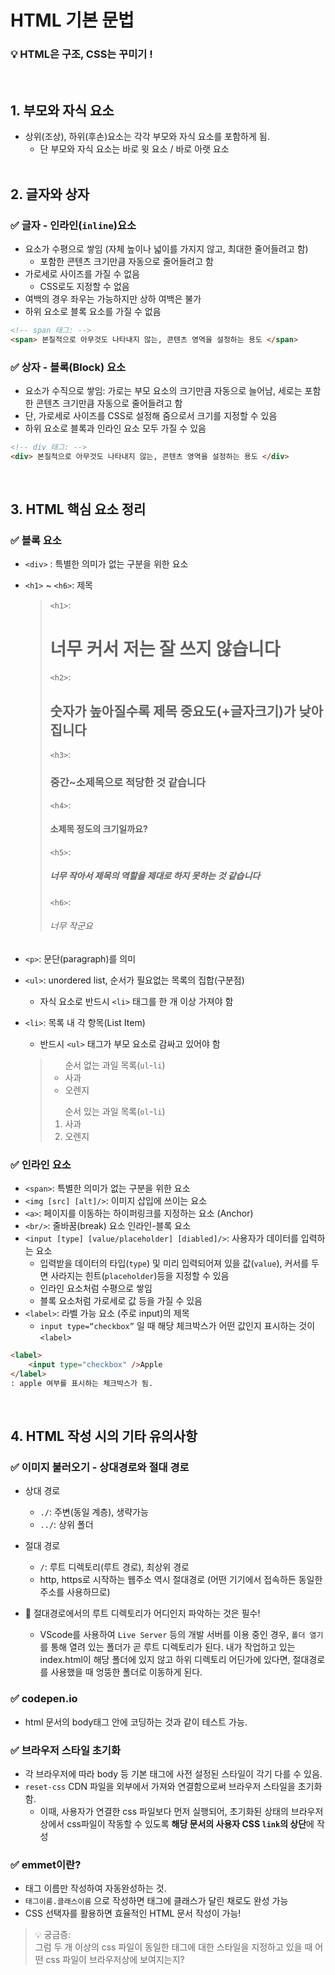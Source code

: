 # HTML 기본 문법

### 💡 HTML은 구조, CSS는 꾸미기 !
<br/>


## 1. 부모와 자식 요소

- 상위(조상), 하위(후손)요소는 각각 부모와 자식 요소를 포함하게 됨. 
    - 단 부모와 자식 요소는 바로 윗 요소 / 바로 아랫 요소
<br/><br/>

## 2. 글자와 상자
### ✅ 글자 - 인라인(`inline`)요소
- 요소가 수평으로 쌓임 (자체 높이나 넓이를 가지지 않고, 최대한 줄어들려고 함)  
    - 포함한 콘텐츠 크기만큼 자동으로 줄어들려고 함
- 가로세로 사이즈를 가질 수 없음
    - CSS로도 지정할 수 없음
- 여백의 경우 좌우는 가능하지만 상하 여백은 불가
- 하위 요소로 블록 요소를 가질 수 없음
```html
<!-- span 태그: -->
<span> 본질적으로 아무것도 나타내지 않는, 콘텐츠 영역을 설정하는 용도 </span>
``` 


### ✅ 상자 - 블록(Block) 요소
- 요소가 수직으로 쌓임: 가로는 부모 요소의 크기만큼 자동으로 늘어남, 세로는 포함한 콘텐츠 크기만큼 자동으로 줄어들려고 함
- 단, 가로세로 사이즈를 CSS로 설정해 줌으로서 크기를 지정할 수 있음
- 하위 요소로 블록과 인라인 요소 모두 가질 수 있음
```html
<!-- div 태그: -->
<div> 본질적으로 아무것도 나타내지 않는, 콘텐츠 영역을 설정하는 용도 </div>
```
<br/>

## 3. HTML 핵심 요소 정리
### ✅ 블록 요소
* `<div>` : 특별한 의미가 없는 구분을 위한 요소
* `<h1>` ~ `<h6>`: 제목 <br/>

    > `<h1>`: <h1> 너무 커서 저는 잘 쓰지 않습니다 </h1>
    `<h2>`: <h2> 숫자가 높아질수록 제목 중요도(+글자크기)가 낮아집니다 </h2>
    `<h3>`: <h3> 중간~소제목으로 적당한 것 같습니다 </h3>
    `<h4>`: <h4> 소제목 정도의 크기일까요? </h4>
    `<h5>`: <h5> 너무 작아서 제목의 역할을 제대로 하지 못하는 것 같습니다 </h5>
    `<h6>`: <h6> 너무 작군요 </h6>
* `<p>`: 문단(paragraph)를 의미
* `<ul>`: unordered list, 순서가 필요없는 목록의 집합(구분점) 
    * 자식 요소로 반드시 `<li>` 태그를 한 개 이상 가져야 함
* `<li>`: 목록 내 각 항목(List Item)
    * 반드시 `<ul>` 태그가 부모 요소로 감싸고 있어야 함 <br/>
    
    > <ul> 순서 없는 과일 목록(<code>ul</code>-<code>li</code>) <li>사과</li> <li>오렌지</li> </ul>
    > <ol> 순서 있는 과일 목록(<code>ol</code>-<code>li</code>) <li>사과</li> <li>오렌지</li> </ol>


### ✅ 인라인 요소
* `<span>`: 특별한 의미가 없는 구분을 위한 요소
* `<img [src] [alt]/>`: 이미지 삽입에 쓰이는 요소
* `<a>`: 페이지를 이동하는 하이퍼링크를 지정하는 요소 (Anchor)
* `<br/>`: 줄바꿈(break) 요소
인라인-블록 요소
* `<input [type] [value/placeholder] [diabled]/>`: 사용자가 데이터를 입력하는 요소
    * 입력받을 데이터의 타입(`type`) 및 미리 입력되어져 있을 값(`value`), 커서를 두면 사라지는 힌트(`placeholder`)등을 지정할 수 있음
    * 인라인 요소처럼 수평으로 쌓임
    * 블록 요소처럼 가로세로 값 등을 가질 수 있음
* `<label>`: 라벨 가능 요소 (주로 input)의 제목
    * `input type=“checkbox”` 일 때 해당 체크박스가 어떤 값인지 표시하는 것이 `<label>` <br/>
    
```html
<label>
    <input type="checkbox" />Apple
</label>
: apple 여부를 표시하는 체크박스가 됨.
```
<br/>

## 4. HTML 작성 시의 기타 유의사항
### ✅ 이미지 불러오기 - 상대경로와 절대 경로

- 상대 경로
    - `./`: 주변(동일 계층), 생략가능
    - `../`: 상위 폴더

- 절대 경로
    - `/`: 루트 디렉토리(루트 경로), 최상위 경로
    - http, https로 시작하는 웹주소 역시 절대경로 (어떤 기기에서 접속하든 동일한 주소를 사용하므로)
- 📌 절대경로에서의 루트 디렉토리가 어디인지 파악하는 것은 필수!
    - VScode를 사용하여 `Live Server` 등의 개발 서버를 이용 중인 경우, `폴더 열기`를 통해 열려 있는 폴더가 곧 루트 디렉토리가 된다. 내가 작업하고 있는 index.html이 해당 폴더에 있지 않고 하위 디렉토리 어딘가에 있다면, 절대경로를 사용했을 때 엉뚱한 폴더로 이동하게 된다.


### ✅ codepen.io
- html 문서의 body태그 안에 코딩하는 것과 같이 테스트 가능.


### ✅ 브라우저 스타일 초기화
- 각 브라우저에 따라 body 등 기본 태그에 사전 설정된 스타일이 각기 다를 수 있음.
- `reset-css` CDN 파일을 외부에서 가져와 연결함으로써 브라우저 스타일을 초기화함. 
    - 이때, 사용자가 연결한 css 파일보다 먼저 실행되어, 초기화된 상태의 브라우저 상에서 css파일이 작동할 수 있도록 **해당 문서의 사용자 CSS `link`의 상단**에 작성


### ✅ emmet이란?
- 태그 이름만 작성하여 자동완성하는 것. 
- `태그이름.클래스이름` 으로 작성하면 태그에 클래스가 달린 채로도 완성 가능
- CSS 선택자를 활용하면 효율적인 HTML 문서 작성이 가능! <br/>


> 💡 궁금증: <br/>그럼 두 개 이상의 css 파일이 동일한 태그에 대한 스타일을 지정하고 있을 때 어떤 css 파일이 브라우저상에 보여지는지?